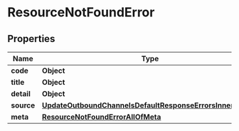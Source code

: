 

# ResourceNotFoundError


## Properties

| Name | Type | Description | Notes |
|------------ | ------------- | ------------- | -------------|
|**code** | **Object** |  |  [optional] |
|**title** | **Object** |  |  [optional] |
|**detail** | **Object** |  |  [optional] |
|**source** | [**UpdateOutboundChannelsDefaultResponseErrorsInnerSource**](UpdateOutboundChannelsDefaultResponseErrorsInnerSource.md) |  |  [optional] |
|**meta** | [**ResourceNotFoundErrorAllOfMeta**](ResourceNotFoundErrorAllOfMeta.md) |  |  [optional] |



